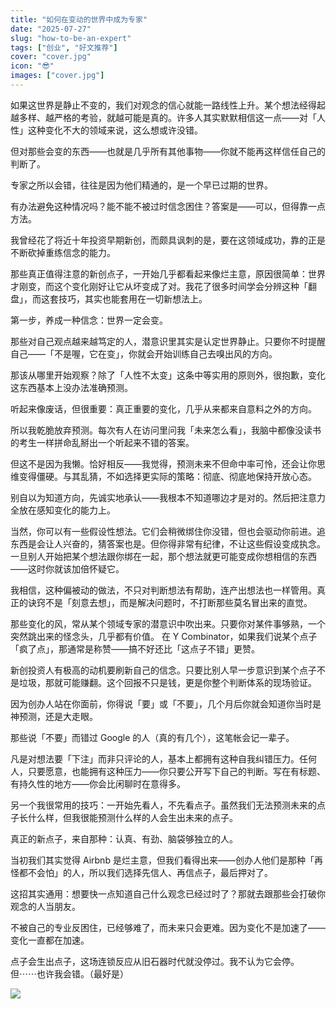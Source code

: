 ```yaml
---
title: "如何在变动的世界中成为专家"
date: "2025-07-27"
slug: "how-to-be-an-expert"
tags: ["创业", "好文推荐"]
cover: "cover.jpg"
icon: "😎"
images: ["cover.jpg"]
---
```

如果这世界是静止不变的，我们对观念的信心就能一路线性上升。某个想法经得起越多样、越严格的考验，就越可能是真的。许多人其实默默相信这一点——对「人性」这种变化不大的领域来说，这么想或许没错。



但对那些会变的东西——也就是几乎所有其他事物——你就不能再这样信任自己的判断了。



专家之所以会错，往往是因为他们精通的，是一个早已过期的世界。



有办法避免这种情况吗？能不能不被过时信念困住？答案是——可以，但得靠一点方法。



我曾经花了将近十年投资早期新创，而颇具讽刺的是，要在这领域成功，靠的正是不断砍掉重练信念的能力。



那些真正值得注意的新创点子，一开始几乎都看起来像烂主意，原因很简单：世界才刚变，而这个变化刚好让它从坏变成了对。我花了很多时间学会分辨这种「翻盘」，而这套技巧，其实也能套用在一切新想法上。



第一步，养成一种信念：世界一定会变。



那些对自己观点越来越笃定的人，潜意识里其实是认定世界静止。只要你不时提醒自己——「不是喔，它在变」，你就会开始训练自己去嗅出风的方向。



那该从哪里开始观察？除了「人性不太变」这条中等实用的原则外，很抱歉，变化这东西基本上没办法准确预测。



听起来像废话，但很重要：真正重要的变化，几乎从来都来自意料之外的方向。



所以我乾脆放弃预测。每次有人在访问里问我「未来怎么看」，我脑中都像没读书的考生一样拼命乱掰出一个听起来不错的答案。



但这不是因为我懒。恰好相反——我觉得，预测未来不但命中率可怜，还会让你思维变得僵硬。与其乱猜，不如选择更实际的策略：彻底、彻底地保持开放心态。



别自以为知道方向，先诚实地承认——我根本不知道哪边才是对的。然后把注意力全放在感知变化的能力上。



当然，你可以有一些假设性想法。它们会稍微绑住你没错，但也会驱动你前进。追东西是会让人兴奋的，猜答案也是。但你得非常有纪律，不让这些假设变成执念。
一旦别人开始把某个想法跟你绑在一起，那个想法就更可能变成你想相信的东西——这时你就该加倍怀疑它。



我相信，这种偏被动的做法，不只对判断想法有帮助，连产出想法也一样管用。真正的诀窍不是「刻意去想」，而是解决问题时，不打断那些莫名冒出来的直觉。



那些变化的风，常从某个领域专家的潜意识中吹出来。只要你对某件事够熟，一个突然跳出来的怪念头，几乎都有价值。
在 Y Combinator，如果我们说某个点子「疯了点」，那通常是称赞——搞不好还比「这点子不错」更赞。



新创投资人有极高的动机要刷新自己的信念。只要比别人早一步意识到某个点子不是垃圾，那就可能赚翻。这个回报不只是钱，更是你整个判断体系的现场验证。



因为创办人站在你面前，你得说「要」或「不要」，几个月后你就会知道你当时是神预测，还是大走眼。



那些说「不要」而错过 Google 的人（真的有几个），这笔帐会记一辈子。



凡是对想法要「下注」而非只评论的人，基本上都拥有这种自我纠错压力。任何人，只要愿意，也能拥有这种压力——你只要公开写下自己的判断。写在有标题、有持久性的地方——你会比闲聊时在意得多。



另一个我很常用的技巧：一开始先看人，不先看点子。虽然我们无法预测未来的点子长什么样，但我很能预测什么样的人会生出未来的点子。



真正的新点子，来自那种：认真、有劲、脑袋够独立的人。



当初我们其实觉得 Airbnb 是烂主意，但我们看得出来——创办人他们是那种「再怪都不会怕」的人，所以我们选择先信人、再信点子，最后押对了。



这招其实通用：想要快一点知道自己什么观念已经过时了？那就去跟那些会打破你观念的人当朋友。



不被自己的专业反困住，已经够难了，而未来只会更难。因为变化不是加速了——变化一直都在加速。



点子会生出点子，这场连锁反应从旧石器时代就没停过。我不认为它会停。
但⋯⋯也许我会错。（最好是）




![](https://prod-files-secure.s3.us-west-2.amazonaws.com/112d0858-5090-4d34-a606-b75eb8d65fd2/46476355-9cf3-4e99-9b7a-3531bc426380/1000202064.png?X-Amz-Algorithm=AWS4-HMAC-SHA256&X-Amz-Content-Sha256=UNSIGNED-PAYLOAD&X-Amz-Credential=ASIAZI2LB4662OFTCUQ7%2F20250809%2Fus-west-2%2Fs3%2Faws4_request&X-Amz-Date=20250809T214457Z&X-Amz-Expires=3600&X-Amz-Security-Token=IQoJb3JpZ2luX2VjEI3%2F%2F%2F%2F%2F%2F%2F%2F%2F%2FwEaCXVzLXdlc3QtMiJGMEQCIHa4Lfi%2F%2FJSq4xA257iHcBuPBuDKTiYiU%2Bcb18c%2FhP6SAiBcJASAZJNqE%2FfUBpUNQ8m5eAfuH2%2FG3MjJnd947PLBxyqIBAjG%2F%2F%2F%2F%2F%2F%2F%2F%2F%2F8BEAAaDDYzNzQyMzE4MzgwNSIMd%2Fb3awk%2FQnTi%2FealKtwDvBlBcClV1iuz0lEmE3ozFsvYeky3GQ4WkmEPrTxTJbhBVTlpz3snJHyWX92WddEFutzOazyY7BHub7oqTfZtmI6Rpkoft9A%2BYoP9aYidIxFi5yCXW2uy6uyH2kdO2p3KSit1d5jRkimIQbTrPPDwYTYU3KyOcuOsiyNykawAm0lBrnq8bpUDZeTdeqwukxkYpO7sRG3uA6ZsldnjA0PVKHDfwl2eXGBnlHD4byzcWR3kXK%2Bsh0iQ0tDlYiGMhyUsnvgi9V2pLFQtFhnsU7uhpsftIcfX2LGyGqWT2%2F%2FPRavckpJH6PcjajNE%2FLiMigVi6zKYymA8f%2Fe2mK8rq6Fnfm3lyvIcSEyDcATtjjQkDTeF4dc%2F8tBIIE3pxfDBb%2BsTi%2FYNK5irxOiU3EVAkgNrW6WSogBMku%2BhydEAZ3S0R6m8l4qYkdYUpDoj1YevKhXWO4F%2FdZCm%2FHhzDFX%2F5hMt%2F68BzFc0nwZ0FSlQv8sfqAXV9f8ObIN%2B2xv%2BTME1VRQRxW%2B9bfxXC5fFk6fvrr45ztNsmoYwJNjcqLYdYgiaIISBTK18EeXOpzSQxh6rg8%2B7R6TweNy%2FQvcQgCnEqvbMkgx8gXORmZAbl2agwGZ2JMok80kOLHGFvas5kzkw7%2FHexAY6pgGGXRYMQnl0ylNMM02%2F7U%2BeQJgZI7IxMSNrqSSR7ZfzV9aE2DBYx%2BhkukejgfUGK2pV9lDfFTfhVXfV0J5JJIpUjCht4ZwcQA88LDChVhtvbKTAfLKkWT08iDA6sVCa034spY91jrZBMLzbnjFnMp1l3EyrhHWkyIEqeheonqPLiCq69IVbnAl5b%2BlnPADsRJGkr6NVTmZo69TMZZlzJ%2BH%2BidJB5kLB&X-Amz-Signature=7d2059a3e1836e851f8b4114cef5427c2e8ee109551ca6680f83e6397db3b914&X-Amz-SignedHeaders=host&x-amz-checksum-mode=ENABLED&x-id=GetObject)

